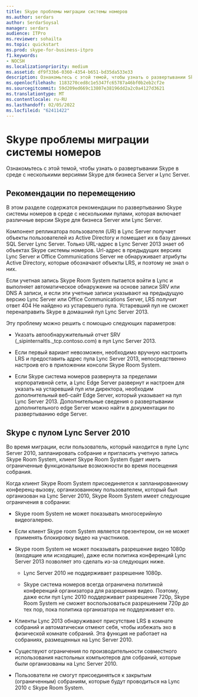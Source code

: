```yaml
---
title: Skype проблемы миграции системы номеров
ms.author: serdars
author: SerdarSoysal
manager: serdars
audience: ITPro
ms.reviewer: sohailta
ms.topic: quickstart
ms.prod: skype-for-business-itpro
f1.keywords:
- NOCSH
ms.localizationpriority: medium
ms.assetid: df9f33b6-0360-4354-b651-bd35da533e33
description: Ознакомьтесь с этой темой, чтобы узнать о развертывании Skype в среде с несколькими версиями Skype для бизнеса Server и Lync Server.
ms.openlocfilehash: 1183270ced8c1e5347fc65787a46bf0b2eb2cf2e
ms.sourcegitcommit: 59d209ed669c13807e38196dd2a2c0a4127d3621
ms.translationtype: MT
ms.contentlocale: ru-RU
ms.lasthandoff: 02/05/2022
ms.locfileid: "62411422"
---
```

# <a name="skype-room-system-migration-considerations"></a>Skype проблемы миграции системы номеров
 
Ознакомьтесь с этой темой, чтобы узнать о развертывании Skype в среде с несколькими версиями Skype для бизнеса Server и Lync Server.
  
## <a name="migration-considerations"></a>Рекомендации по перемещению

В этом разделе содержатся рекомендации по развертыванию Skype системы номеров в среде с несколькими пулами, которая включает различные версии Skype для бизнеса Server или Lync Server. 
  
Компонент репликатора пользователя (UR) в Lync Server получает объекты пользователей из Active Directory и помещает их в базу данных SQL Server Lync Server. Только URL-адрес в Lync Server 2013 знает об объектах Skype системы номеров. Url-адрес в предыдущих версиях Lync Server и Office Communications Server не обнаруживает атрибуты Active Directory, которые обозначают объекты LRS, и поэтому не знал о них. 
  
Если учетная запись Skype Room System пытается войти в Lync и выполняет автоматическое обнаружение на основе записи SRV или DNS A записи, и если эти учетные записи указывают на предыдущую версию Lync Server или Office Communications Server, LRS получит ответ 404 Не найдено из устаревшего пула. Устаревший пул не сможет перенаправить Skype в домашний пул Lync Server 2013. 
  
Эту проблему можно решить с помощью следующих параметров: 
  
- Указать автообнаружительный отчет SRV (_sipinternaltls._tcp.contoso.com) в пул Lync Server 2013.
    
- Если первый вариант невозможен, необходимо вручную настроить LRS и предоставить адрес пула Lync Server 2013, непосредственно настроив его в приложении консоли Skype Room System. 
    
- Если Skype система номеров развернута за пределами корпоративной сети, а Lync Edge Server развернут и настроен для указать на устаревший пул или директора, необходим дополнительный веб-сайт Edge Server, который указывает на пул Lync Server 2013. Дополнительные сведения о развертывании дополнительного edge Server можно найти в документации по развертыванию edge Server. 
    
## <a name="skype-room-system-interoperability-with-a-lync-server-2010-pool"></a>Skype с пулом Lync Server 2010

Во время миграции, если пользователь, который находится в пуле Lync Server 2010, запланировать собрание и пригласить учетную запись Skype Room System, клиент Skype Room System будет иметь ограниченные функциональные возможности во время посещения собрания. 
  
Когда клиент Skype Room System присоединяется к запланированному конференц-вызову, организованному пользователем, который был организован на Lync Server 2010, Skype Room System имеет следующие ограничения в собрании: 
  
- Skype room System не может показывать многосерийную видеогалерею.
    
- Если клиент Skype room System является презентером, он не может применять блокировку видео на участников.
    
- Skype room System не может показывать разрешение видео 1080p (входящие или исходящие), даже если политика конференций Lync Server 2013 позволяет это сделать из-за следующих ниже. 
    
  - Lync Server 2010 не поддерживает разрешение 1080p.
    
  - Skype система номеров всегда ограничена политикой конференций организатора для разрешения видео. Поэтому, даже если пул Lync 2010 поддерживает разрешение 720p, Skype Room System не сможет воспользоваться разрешением 720p до тех пор, пока политика организатора не поддерживает его. 
    
- Клиенты Lync 2013 обнаруживают присутствие LRS в комнате собраний и автоматически отмеют себя, чтобы избежать эхо в физической комнате собраний. Эта функция не работает на собраниях, размещенных на Lync Server 2010.
    
- Существуют ограничения по производительности совместного использования настольных компьютеров для собраний, которые были организованы на Lync Server 2010.
    
- Пользователи не смогут присоединяться к закрытым (ограниченным) собраниям, которые будут проводиться на Lync 2010 с Skype Room System.
    

